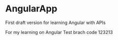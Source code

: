 # AngularApp
First draft version for learning Angular with APIs

For my learning on Angular
Test brach code 123213
